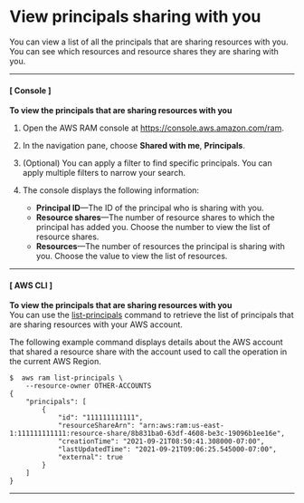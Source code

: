 # View principals sharing with you<a name="working-with-shared-view-principals"></a>

You can view a list of all the principals that are sharing resources with you\. You can see which resources and resource shares they are sharing with you\.

------
#### [ Console ]

**To view the principals that are sharing resources with you**

1. Open the AWS RAM console at [https://console\.aws\.amazon\.com/ram](https://console.aws.amazon.com/ram/)\.

1. In the navigation pane, choose **Shared with me**, **Principals**\.

1. \(Optional\) You can apply a filter to find specific principals\. You can apply multiple filters to narrow your search\.

1. The console displays the following information:
   + **Principal ID**—The ID of the principal who is sharing with you\.
   + **Resource shares**—The number of resource shares to which the principal has added you\. Choose the number to view the list of resource shares\.
   + **Resources**—The number of resources the principal is sharing with you\. Choose the value to view the list of resources\.

------
#### [ AWS CLI ]

**To view the principals that are sharing resources with you**  
You can use the [list\-principals](https://docs.aws.amazon.com/cli/latest/reference/ram/list-principals.html) command to retrieve the list of principals that are sharing resources with your AWS account\.

The following example command displays details about the AWS account that shared a resource share with the account used to call the operation in the current AWS Region\. 

```
$  aws ram list-principals \
    --resource-owner OTHER-ACCOUNTS
{
    "principals": [
        {
            "id": "111111111111",
            "resourceShareArn": "arn:aws:ram:us-east-1:111111111111:resource-share/8b831ba0-63df-4608-be3c-19096b1ee16e",
            "creationTime": "2021-09-21T08:50:41.308000-07:00",
            "lastUpdatedTime": "2021-09-21T09:06:25.545000-07:00",
            "external": true
        }
    ]
}
```

------